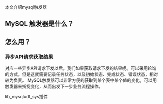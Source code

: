 本文介绍mysql触发器## MySQL 触发器是什么？## 怎么用？### 异步API请求获取结果对应一些异步API请求下发以后，我们如果获取请求下发的结果呢。可以采用轮询的方式，但是这就需要记录任务状态，以及初始状态、完成状态、错误状态，相对较为负责。MySQL触发器可以非常方便的获取到某个表中某个值的变化，可以用触发器来捕捉变化，从而出发下一步业务流程操作。lib_mysqludf_sys插件